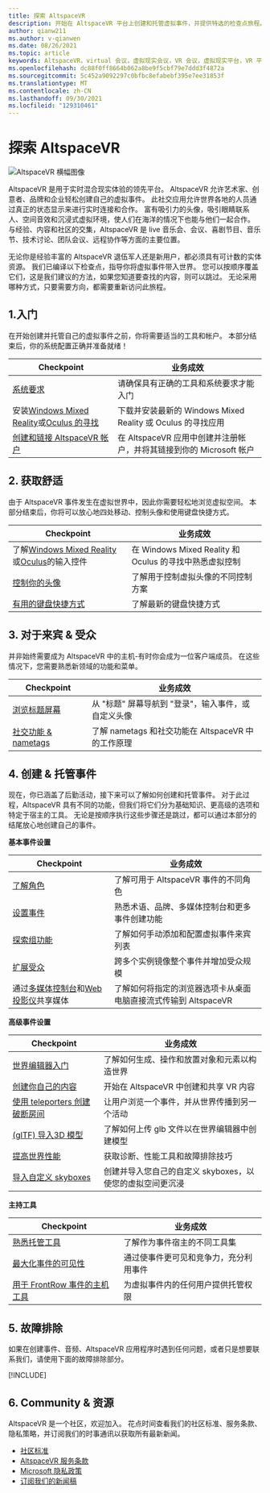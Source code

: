 ```yaml
---
title: 探索 AltspaceVR
description: 开始在 AltspaceVR 平台上创建和托管虚拟事件，并提供特选的检查点旅程。
author: qianw211
ms.author: v-qianwen
ms.date: 08/26/2021
ms.topic: article
keywords: AltspaceVR，virtual 会议，虚拟现实会议，VR 会议，虚拟现实平台，VR 平台，沉浸式虚拟事件，沉浸式 VR 事件，虚拟现实事件，VR 事件，VR 世界大楼，沉浸式 VR 体验，，社会 VR，社会 VR 平台，VR 事件托管，社交虚拟现实，虚拟现实事件托管
ms.openlocfilehash: dc88f0ff8664b062a8be9f5cbf79e7ddd3f4872a
ms.sourcegitcommit: 5c452a9092297c0bfbc8efabebf395e7ee31853f
ms.translationtype: MT
ms.contentlocale: zh-CN
ms.lasthandoff: 09/30/2021
ms.locfileid: "129310461"
---
```

# <a name="exploring-altspacevr"></a>探索 AltspaceVR

![AltspaceVR 横幅图像](images/altspace-vr-banner.png)

AltspaceVR 是用于实时混合现实体验的领先平台。 AltspaceVR 允许艺术家、创意者、品牌和企业轻松创建自己的虚拟事件。 此社交应用允许世界各地的人员通过真正的状态显示来进行实时连接和合作。 富有吸引力的头像，吸引眼睛联系人、空间音效和沉浸式虚拟环境，使人们在海洋的情况下也能与他们一起合作。 与经验、内容和社区的交集，AltspaceVR 是 live 音乐会、会议、喜剧节目、音乐节、技术讨论、团队会议、远程协作等方面的主要位置。  

无论你是经验丰富的 AltspaceVR 退伍军人还是新用户，都必须具有可计数的实体资源。 我们已编译以下检查点，指导你将虚拟事件带入世界。 您可以按顺序覆盖它们，这是我们建议的方法，如果您知道要查找的内容，则可以跳过。 无论采用哪种方式，只要需要方向，都需要重新访问此旅程。

## <a name="1-getting-started"></a>1.入门

在开始创建并托管自己的虚拟事件之前，你将需要适当的工具和帐户。 本部分结束后，你的系统配置正确并准备就绪！

|  Checkpoint  |  业务成效  |
| --- | --- |
| [系统要求](getting-started/system-requirements.md) | 请确保具有正确的工具和系统要求才能入门 |
| 安装[Windows Mixed Reality](getting-started/wmr-installation.md)或[Oculus 的寻找](getting-started/oculus-installation.md)| 下载并安装最新的 Windows Mixed Reality 或 Oculus 的寻找应用 |
| [创建和链接 AltspaceVR 帐户](getting-started/creating-and-linking-accounts.md) | 在 AltspaceVR 应用中创建并注册帐户，并将其链接到你的 Microsoft 帐户|

## <a name="2-getting-comfortable"></a>2. 获取舒适

由于 AltspaceVR 事件发生在虚拟世界中，因此你需要轻松地浏览虚拟空间。 本部分结束后，你将可以放心地四处移动、控制头像和使用键盘快捷方式。

|  Checkpoint  |  业务成效  |
| --- | --- |
| 了解[Windows Mixed Reality](getting-started/wmr-controls.md)或[Oculus](getting-started/oculus-controls.md)的输入控件 | 在 Windows Mixed Reality 和 Oculus 的寻找中熟悉虚拟控制 |
| [控制你的头像](getting-started/avatar-controls.md) | 了解用于控制虚拟头像的不同控制方案 |
| [有用的键盘快捷方式](getting-started/keyboard-shortcuts.md) | 了解最新的键盘快捷方式 |

## <a name="3-for-guests--audiences"></a>3. 对于来宾 & 受众

并非始终需要成为 AltspaceVR 中的主机-有时你会成为一位客户端成员。 在这些情况下，您需要熟悉新领域的功能和菜单。

|  Checkpoint  |  业务成效  |
| --- | --- |
| [浏览标题屏幕](community/exploring-title-screen.md) | 从 "标题" 屏幕导航到 "登录"，输入事件，或自定义头像 |
| [社交功能 & nametags](faqs/account-avatar-faq.md#how-do-nametags-work) | 了解 nametags 和社交功能在 AltspaceVR 中的工作原理 |

## <a name="4-creating--hosting-events"></a>4. 创建 & 托管事件

现在，你已涵盖了后勤活动，接下来可以了解如何创建和托管事件。 对于此过程，AltspaceVR 具有不同的功能，但我们将它们分为基础知识、更高级的选项和特定于宿主的工具。 无论是按顺序执行这些步骤还是跳过，都可以通过本部分的结尾放心地创建自己的事件。

**基本事件设置**

|  Checkpoint  |  业务成效  |
| --- | --- |
| [了解角色](getting-started/roles.md) | 了解可用于 AltspaceVR 事件的不同角色 |
| [设置事件](tutorials/creating-an-event.md) | 熟悉术语、品牌、多媒体控制台和更多事件创建功能 |
| [探索组功能](tutorials/group-features.md) | 了解如何手动添加和配置虚拟事件来宾列表 |
| [扩展受众](faqs/scaling-audiences.md) | 跨多个实例镜像整个事件并增加受众规模 |
| 通过[多媒体控制台](tutorials/multimedia-console.md)和[Web 投影仪](tutorials/web-projector-streaming.md)共享媒体 | 了解如何将指定的浏览器选项卡从桌面电脑直接流式传输到 AltspaceVR |

**高级事件设置**

|  Checkpoint  |  业务成效  |
| --- | --- |
| [世界编辑器入门](world-building/world-editor-getting-started.md) | 了解如何生成、操作和放置对象和元素以构造世界 |
| [创建你自己的内容](community/creating-content.md) | 开始在 AltspaceVR 中创建和共享 VR 内容 |
| [使用 teleporters 创建破断房间](tutorials/teleporting.md) | 让用户浏览一个事件，并从世界传播到另一个活动 |
| [ (glTF) 导入3D 模型 ](world-building/importing-models.md) | 了解如何上传 glb 文件以在世界编辑器中创建模型 |
| [提高世界性能](world-building/improving-performance.md) | 获取诊断、性能工具和故障排除技巧 |
| [导入自定义 skyboxes](world-building/uploading-custom-skyboxes.md) | 创建并导入您自己的自定义 skyboxes，以使您的虚拟空间更沉浸 |

**主持工具**

|  Checkpoint  |  业务成效  |
| --- | --- |
| [熟悉托管工具](tutorials/host-tools-overview.md) | 了解作为事件宿主的不同工具集 |
| [最大化事件的可见性](tutorials/main-events.md) | 通过使事件更可见和竞争力，充分利用事件 |
| [用于 FrontRow 事件的主机工具](tutorials/host-tools-for-events.md) | 为虚拟事件内的任何用户提供托管权限 |

## <a name="5-troubleshooting"></a>5. 故障排除

如果在创建事件、音频、AltspaceVR 应用程序时遇到任何问题，或者只是想要联系我们，请使用下面的故障排除部分。 

[!INCLUDE[](includes/troubleshooting.md)]

## <a name="6-community--resources"></a>6. Community & 资源

AltspaceVR 是一个社区，欢迎加入。 花点时间查看我们的社区标准、服务条款、隐私策略，并订阅我们的时事通讯以获取所有最新新闻。

* [社区标准](community/community-standards.md)
* [AltspaceVR 服务条款](community/terms-of-service.md)
* [Microsoft 隐私政策](https://privacy.microsoft.com/privacystatement)
* [订阅我们的新闻稿](community/newsletter-subscriptions.md)